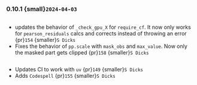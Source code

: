 ### 0.10.1 {small}`2024-04-03`

```{rubric} Bug fixes
```
* updates the behavior of `_check_gpu_X` for `require_cf`. It now only works for `pearson_residuals` calcs and corrects instead of throwing an error {pr}`154` {smaller}`S Dicks`
* Fixes the behavior of `pp.scale` with `mask_obs` and `max_value`. Now only the masked part gets clipped {pr}`158` {smaller}`S Dicks`

```{rubric} Misc
```
* Updates CI to work with `uv` {pr}`149` {smaller}`S Dicks`
* Adds `Codespell` {pr}`155` {smaller}`S Dicks`
